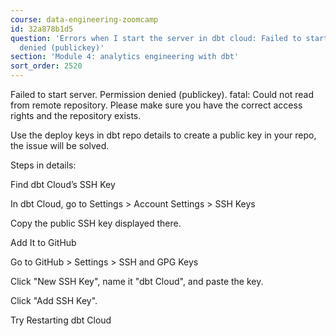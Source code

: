 ```yaml
---
course: data-engineering-zoomcamp
id: 32a878b1d5
question: 'Errors when I start the server in dbt cloud: Failed to start server. Permission
  denied (publickey)'
section: 'Module 4: analytics engineering with dbt'
sort_order: 2520
---
```


Failed to start server. Permission denied (publickey). fatal: Could not read from remote repository. Please make sure you have the correct access rights and the repository exists.

Use the deploy keys in dbt repo details to create a public key in your repo, the issue will be solved.

Steps in details:

Find dbt Cloud’s SSH Key

In dbt Cloud, go to Settings > Account Settings > SSH Keys

Copy the public SSH key displayed there.

Add It to GitHub

Go to GitHub > Settings > SSH and GPG Keys

Click "New SSH Key", name it "dbt Cloud", and paste the key.

Click "Add SSH Key".

Try Restarting dbt Cloud

